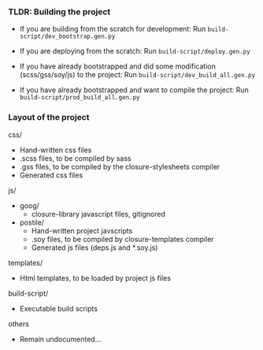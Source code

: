 ### TLDR: Building the project

- If you are building from the scratch for development:
  Run `build-script/dev_bootstrap.gen.py`

- If you are deploying from the scratch:
  Run `build-script/deploy.gen.py`

- If you have already bootstrapped and did some modification (scss/gss/soy/js)
  to the project:
  Run `build-script/dev_build_all.gen.py`

- If you have already bootstrapped and want to compile the project:
  Run `build-script/prod_build_all.gen.py`

### Layout of the project

css/
  * Hand-written css files
  * .scss files, to be compiled by sass
  * .gss files, to be compiled by the closure-stylesheets compiler
  * Generated css files

js/
  - goog/
    * closure-library javascript files, gitignored
  - postile/
    * Hand-written project javscripts
    * .soy files, to be compiled by closure-templates compiler
    * Generated js files (deps.js and *.soy.js)

templates/
  * Html templates, to be loaded by project js files

build-script/
  * Executable build scripts

others
  * Remain undocumented...

